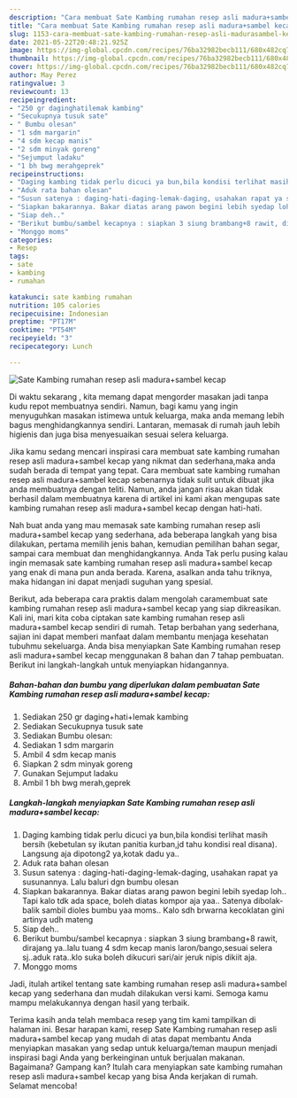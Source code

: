 ```yaml
---
description: "Cara membuat Sate Kambing rumahan resep asli madura+sambel kecap yang enak dan Mudah Dibuat"
title: "Cara membuat Sate Kambing rumahan resep asli madura+sambel kecap yang enak dan Mudah Dibuat"
slug: 1153-cara-membuat-sate-kambing-rumahan-resep-asli-madurasambel-kecap-yang-enak-dan-mudah-dibuat
date: 2021-05-22T20:48:21.925Z
image: https://img-global.cpcdn.com/recipes/76ba32982becb111/680x482cq70/sate-kambing-rumahan-resep-asli-madurasambel-kecap-foto-resep-utama.jpg
thumbnail: https://img-global.cpcdn.com/recipes/76ba32982becb111/680x482cq70/sate-kambing-rumahan-resep-asli-madurasambel-kecap-foto-resep-utama.jpg
cover: https://img-global.cpcdn.com/recipes/76ba32982becb111/680x482cq70/sate-kambing-rumahan-resep-asli-madurasambel-kecap-foto-resep-utama.jpg
author: May Perez
ratingvalue: 3
reviewcount: 13
recipeingredient:
- "250 gr daginghatilemak kambing"
- "Secukupnya tusuk sate"
- " Bumbu olesan"
- "1 sdm margarin"
- "4 sdm kecap manis"
- "2 sdm minyak goreng"
- "Sejumput ladaku"
- "1 bh bwg merahgeprek"
recipeinstructions:
- "Daging kambing tidak perlu dicuci ya bun,bila kondisi terlihat masih bersih (kebetulan sy ikutan panitia kurban,jd tahu kondisi real disana). Langsung aja dipotong2 ya,kotak dadu ya.."
- "Aduk rata bahan olesan"
- "Susun satenya : daging-hati-daging-lemak-daging, usahakan rapat ya susunannya. Lalu baluri dgn bumbu olesan"
- "Siapkan bakarannya. Bakar diatas arang pawon begini lebih syedap loh.. Tapi kalo tdk ada space, boleh diatas kompor aja yaa.. Satenya dibolak-balik sambil dioles bumbu yaa moms.. Kalo sdh brwarna kecoklatan gini artinya udh mateng"
- "Siap deh.."
- "Berikut bumbu/sambel kecapnya : siapkan 3 siung brambang+8 rawit, dirajang ya..lalu tuang 4 sdm kecap manis laron/bango,sesuai selera sj..aduk rata..klo suka boleh dikucuri sari/air jeruk nipis dikiit aja."
- "Monggo moms"
categories:
- Resep
tags:
- sate
- kambing
- rumahan

katakunci: sate kambing rumahan 
nutrition: 105 calories
recipecuisine: Indonesian
preptime: "PT17M"
cooktime: "PT54M"
recipeyield: "3"
recipecategory: Lunch

---
```



![Sate Kambing rumahan resep asli madura+sambel kecap](https://img-global.cpcdn.com/recipes/76ba32982becb111/680x482cq70/sate-kambing-rumahan-resep-asli-madurasambel-kecap-foto-resep-utama.jpg)

Di waktu  sekarang , kita memang dapat mengorder masakan jadi tanpa kudu repot membuatnya sendiri. Namun, bagi kamu yang ingin menyuguhkan masakan istimewa untuk keluarga, maka anda memang lebih bagus menghidangkannya sendiri. Lantaran, memasak di rumah jauh lebih higienis dan juga bisa menyesuaikan sesuai selera keluarga.

Jika kamu sedang mencari inspirasi cara membuat sate kambing rumahan resep asli madura+sambel kecap yang nikmat dan sederhana,maka anda sudah berada di tempat yang tepat. Cara membuat sate kambing rumahan resep asli madura+sambel kecap  sebenarnya tidak sulit untuk dibuat jika anda membuatnya dengan teliti. Namun, anda jangan risau akan tidak berhasil dalam membuatnya 
karena di artikel ini kami akan mengupas sate kambing rumahan resep asli madura+sambel kecap dengan hati-hati.  



Nah buat anda yang mau memasak sate kambing rumahan resep asli madura+sambel kecap yang sederhana, ada beberapa langkah yang bisa dilakukan, pertama memilih jenis bahan, kemudian pemilihan bahan segar, sampai cara membuat dan menghidangkannya. Anda Tak perlu pusing kalau ingin memasak sate kambing rumahan resep asli madura+sambel kecap yang enak di mana pun anda berada. Karena, asalkan anda  tahu triknya, maka hidangan ini dapat menjadi suguhan yang spesial.

Berikut, ada beberapa cara praktis  dalam mengolah caramembuat sate kambing rumahan resep asli madura+sambel kecap yang siap dikreasikan. Kali ini, mari kita coba ciptakan sate kambing rumahan resep asli madura+sambel kecap sendiri di rumah. Tetap berbahan yang sederhana, sajian ini dapat memberi manfaat dalam membantu menjaga kesehatan tubuhmu sekeluarga. Anda bisa menyiapkan Sate Kambing rumahan resep asli madura+sambel kecap menggunakan 8 bahan dan 7 tahap pembuatan. Berikut ini langkah-langkah untuk menyiapkan hidangannya.

<!--inarticleads1-->

##### Bahan-bahan dan bumbu yang diperlukan dalam pembuatan Sate Kambing rumahan resep asli madura+sambel kecap:

1. Sediakan 250 gr daging+hati+lemak kambing
1. Sediakan Secukupnya tusuk sate
1. Sediakan  Bumbu olesan:
1. Sediakan 1 sdm margarin
1. Ambil 4 sdm kecap manis
1. Siapkan 2 sdm minyak goreng
1. Gunakan Sejumput ladaku
1. Ambil 1 bh bwg merah,geprek




<!--inarticleads2-->

##### Langkah-langkah menyiapkan Sate Kambing rumahan resep asli madura+sambel kecap:

1. Daging kambing tidak perlu dicuci ya bun,bila kondisi terlihat masih bersih (kebetulan sy ikutan panitia kurban,jd tahu kondisi real disana). Langsung aja dipotong2 ya,kotak dadu ya..
1. Aduk rata bahan olesan
1. Susun satenya : daging-hati-daging-lemak-daging, usahakan rapat ya susunannya. Lalu baluri dgn bumbu olesan
1. Siapkan bakarannya. Bakar diatas arang pawon begini lebih syedap loh.. Tapi kalo tdk ada space, boleh diatas kompor aja yaa.. Satenya dibolak-balik sambil dioles bumbu yaa moms.. Kalo sdh brwarna kecoklatan gini artinya udh mateng
1. Siap deh..
1. Berikut bumbu/sambel kecapnya : siapkan 3 siung brambang+8 rawit, dirajang ya..lalu tuang 4 sdm kecap manis laron/bango,sesuai selera sj..aduk rata..klo suka boleh dikucuri sari/air jeruk nipis dikiit aja.
1. Monggo moms




Jadi, itulah artikel tentang  sate kambing rumahan resep asli madura+sambel kecap  yang sederhana dan mudah dilakukan versi kami. Semoga kamu mampu melakukannya dengan hasil yang terbaik. 

Terima kasih anda telah membaca resep yang tim kami tampilkan di halaman ini. Besar harapan kami, resep  Sate Kambing rumahan resep asli madura+sambel kecap yang mudah di atas dapat membantu Anda menyiapkan masakan yang sedap untuk keluarga/teman maupun menjadi inspirasi bagi Anda yang berkeinginan untuk berjualan makanan. Bagaimana? Gampang kan? Itulah cara menyiapkan sate kambing rumahan resep asli madura+sambel kecap yang bisa Anda kerjakan di rumah. Selamat mencoba!

